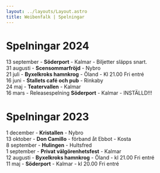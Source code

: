 ```yaml
---
layout: ../layouts/Layout.astro
title: Weibenfalk | Spelningar
---
```

# Spelningar 2024

13 september - **Söderport** - Kalmar - Biljetter släpps snart.  
31 augusti - **Scensommarfröjd** - Nybro  
21 juli - **Byxelkroks hamnkrog** - Öland - Kl 21.00 Fri entré  
16 juni - **Stallets café och pub** - Rinkaby  
24 maj - **Teatervallen** - Kalmar  
16 mars - Releasespelning **Söderport** - Kalmar - INSTÄLLD!!!

# Spelningar 2023

1 december - **Kristallen** - Nybro  
13 oktober - **Don Camillo** - förband åt Ebbot - Kosta  
8 september - **Hulingen** - Hultsfred   
1 september - **Privat välgörenhetsfest** - Kalmar  
12 augusti - **Byxelkroks hamnkrog** - Öland - kl 21.00 Fri entré   
11 maj - **Söderport** - Kalmar - kl 20.00 Fri entré   

 
 


<style>
  a {
    text-decoration: none;
    font-weight: 800;
    color: var(--color-text-light);  
  }

  p {
    margin: 5px 0;
  }
  html.dark a {
    color: var(--color-text-dark);
  }
</style>
